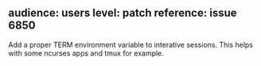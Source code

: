 audience: users
level: patch
reference: issue 6850
---
Add a proper TERM environment variable to interative sessions. This helps with some ncurses apps and tmux for example.
